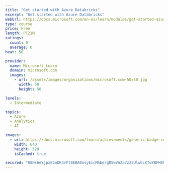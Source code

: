 ```yaml
---
title: "Get started with Azure Databricks"
excerpt: "Get started with Azure Databricks"
webUrl: https://docs.microsoft.com/en-us/learn/modules/get-started-azure-databricks/
type: course
price: Free
length: PT21M
ratings:
  count: 0
  average: 0
heat: 50

provider:
  name: Microsoft Learn
  domain: microsoft.com
  images:
    - url: /assets/images/organizations/microsoft.com-50x50.jpg
      width: 50
      height: 50

levels:
  - Intermediate

topics:
  - Azure
  - Analytics
  - AI

images:
  - url: https://docs.microsoft.com/learn/achievements/generic-badge-social.png
    width: 640
    height: 320
    isCached: true

secured: "O8Ns6eYjpzE2oDK3rFt8EBA0nsyEicMhbe/gR5wVA2a7z22UlwbLKTwYBFH0hbvfD4nN3RAgIY4uiH15igza7o72+NXP7JXwHxHzV2Z4U8uslu0DbUHqudGnZhfuqwrXFi/voAWQSr7FKQNRyodwAO50uCse/6/RSrNdat7qmQ4Q5jEh0o64I5OpkKaArZxxBWwN9fU4dfSL81yE+YhCyNLoTqXFthKoqHpce0NQ6dJl5bmDBLc+X8Y5UORN5pBYq4mSO8Ma3v2LBrv1ac+X4b46tl6GXUmtD3XTq4yV2TrI02/9q7UJ8XUM7D19xkQjhu2e1TbBLa3TQyh9Lt7UpRtZhlRIO1BjaRvAIJX0EJH1L5Rc4NUtJMLq6f3yQDW3dxRlH+AedQ8eA9kOWAe+DYLeyI1XSAZF7+ItX31Qtdw=;yW5LOgV3RpxPXPR+l5NegA=="
---
```


